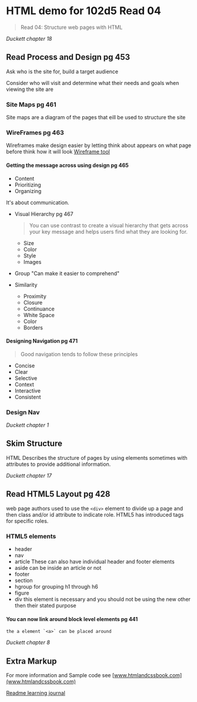 # HTML demo for 102d5 Read 04
> Read 04: Structure web pages with HTML

*Duckett chapter 18*
## Read Process and Design pg 453
Ask who is the site for, build a target audience

Consider who will visit and determine what their needs and goals when viewing the site are 

### Site Maps pg 461
Site maps are a diagram of the pages that eill be used to structure the site

### WireFrames pg 463
Wireframes make design easier by letting think about appears on what page before think how it will look
[Wireframe tool](http://lovelycharts.com)

#### Getting the message across using design pg 465
- Content
- Prioritizing
- Organizing

It's about communication.

- Visual Hierarchy pg 467
  > You can use contrast to create a visual hierarchy that gets across your key message and helps users find what they are looking for.

    - Size
    - Color
    - Style
    - Images

- Group "Can make it easier to comprehend"
- Similarity
    + Proximity
    + Closure
    + Continuance
    + White Space
    + Color
    + Borders

#### Designing Navigation pg 471
> Good navigation tends to follow these principles
- Concise
- Clear
- Selective
- Context
- Interactive
- Consistent

### Design Nav

*Duckett chapter 1*
## Skim Structure
HTML Describes the structure of pages by using elements sometimes with attributes to provide additional information.

*Duckett chapter 17*
## Read HTML5 Layout pg 428
web page authors used to use the `<div>` element to divide up a page and then class and/or id attribute to indicate role.  HTML5 has introduced tags for specific roles.

### HTML5 elements
 - header
 - nav
 - article  These can also have individual header and footer elements
 - aside can be inside an article or not
 - footer
 - section
 - hgroup for grouping h1 through h6
 - figure
 - div this element is necessary and you should not be using the new other then their stated purpose

 #### You can now link around block level elements pg 441
    the a element `<a>` can be placed around


*Duckett chapter 8*
## Extra Markup

For more information and Sample code see [www.htmlandcssbook.com](www.htmlandcssbook.com)

[Readme learning journal](README.md)
